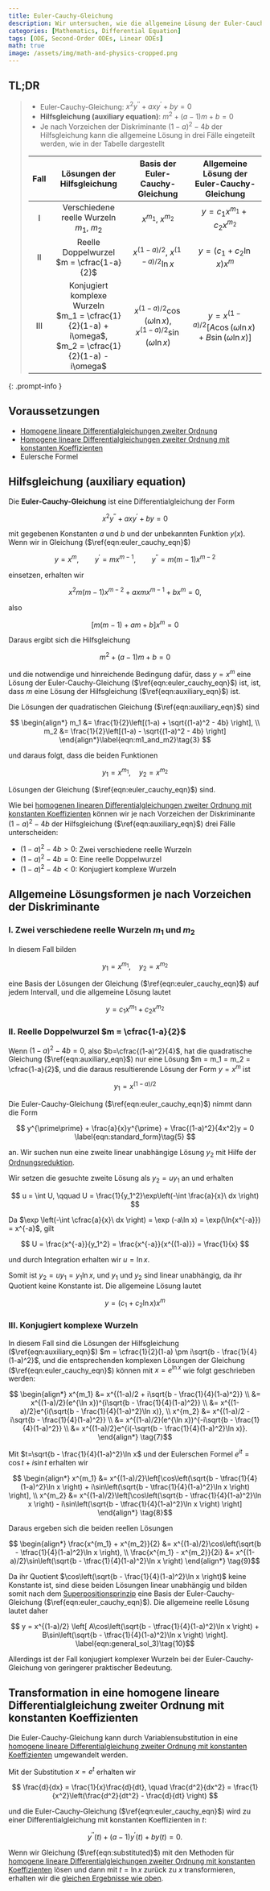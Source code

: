 ```yaml
---
title: Euler-Cauchy-Gleichung
description: Wir untersuchen, wie die allgemeine Lösung der Euler-Cauchy-Gleichung je nach Vorzeichen der Diskriminante der Hilfsgleichung verschiedene Formen annimmt.
categories: [Mathematics, Differential Equation]
tags: [ODE, Second-Order ODEs, Linear ODEs]
math: true
image: /assets/img/math-and-physics-cropped.png
---
```


## TL;DR
> - Euler-Cauchy-Gleichung: $x^2y^{\prime\prime} + axy^{\prime} + by = 0$
> - **Hilfsgleichung (auxiliary equation)**: $m^2 + (a-1)m + b = 0$
> - Je nach Vorzeichen der Diskriminante $(1-a)^2 - 4b$ der Hilfsgleichung kann die allgemeine Lösung in drei Fälle eingeteilt werden, wie in der Tabelle dargestellt
>
> | Fall | Lösungen der Hilfsgleichung | Basis der Euler-Cauchy-Gleichung | Allgemeine Lösung der Euler-Cauchy-Gleichung |
> | :---: | :---: | :---: | :---: |
> | I | Verschiedene reelle Wurzeln<br>$m_1$, $m_2$ | $x^{m_1}$, $x^{m_2}$ | $y = c_1 x^{m_1} + c_2 x^{m_2}$ |
> | II | Reelle Doppelwurzel<br> $m = \cfrac{1-a}{2}$ | $x^{(1-a)/2}$, $x^{(1-a)/2}\ln{x}$ | $y = (c_1 + c_2 \ln x)x^m$ |
> | III | Konjugiert komplexe Wurzeln<br> $m_1 = \cfrac{1}{2}(1-a) + i\omega$, <br> $m_2 = \cfrac{1}{2}(1-a) - i\omega$ | $x^{(1-a)/2}\cos{(\omega \ln{x})}$, <br> $x^{(1-a)/2}\sin{(\omega \ln{x})}$ | $y = x^{(1-a)/2}[A\cos{(\omega \ln{x})} + B\sin{(\omega \ln{x})}]$ |
{: .prompt-info }

## Voraussetzungen
- [Homogene lineare Differentialgleichungen zweiter Ordnung](/posts/homogeneous-linear-odes-of-second-order/)
- [Homogene lineare Differentialgleichungen zweiter Ordnung mit konstanten Koeffizienten](/posts/homogeneous-linear-odes-with-constant-coefficients/)
- Eulersche Formel

## Hilfsgleichung (auxiliary equation)
Die **Euler-Cauchy-Gleichung** ist eine Differentialgleichung der Form

$$ x^2y^{\prime\prime} + axy^{\prime} + by = 0 \label{eqn:euler_cauchy_eqn}\tag{1} $$

mit gegebenen Konstanten $a$ und $b$ und der unbekannten Funktion $y(x)$. Wenn wir in Gleichung ($\ref{eqn:euler_cauchy_eqn}$)

$$ y=x^m, \qquad y^{\prime}=mx^{m-1}, \qquad y^{\prime\prime}=m(m-1)x^{m-2} $$

einsetzen, erhalten wir

$$ x^2m(m-1)x^{m-2} + axmx^{m-1} + bx^m = 0, $$

also

$$ [m(m-1) + am + b]x^m = 0 $$

Daraus ergibt sich die Hilfsgleichung

$$ m^2 + (a-1)m + b = 0 \label{eqn:auxiliary_eqn}\tag{2} $$

und die notwendige und hinreichende Bedingung dafür, dass $y=x^m$ eine Lösung der Euler-Cauchy-Gleichung ($\ref{eqn:euler_cauchy_eqn}$) ist, ist, dass $m$ eine Lösung der Hilfsgleichung ($\ref{eqn:auxiliary_eqn}$) ist.

Die Lösungen der quadratischen Gleichung ($\ref{eqn:auxiliary_eqn}$) sind

$$ \begin{align*}
m_1 &= \frac{1}{2}\left[(1-a) + \sqrt{(1-a)^2 - 4b} \right], \\
m_2 &= \frac{1}{2}\left[(1-a) - \sqrt{(1-a)^2 - 4b} \right]
\end{align*}\label{eqn:m1_and_m2}\tag{3} $$

und daraus folgt, dass die beiden Funktionen

$$ y_1 = x^{m_1}, \quad y_2 = x^{m_2}$$

Lösungen der Gleichung ($\ref{eqn:euler_cauchy_eqn}$) sind.

Wie bei [homogenen linearen Differentialgleichungen zweiter Ordnung mit konstanten Koeffizienten](/posts/homogeneous-linear-odes-with-constant-coefficients/) können wir je nach Vorzeichen der Diskriminante $(1-a)^2 - 4b$ der Hilfsgleichung ($\ref{eqn:auxiliary_eqn}$) drei Fälle unterscheiden:
- $(1-a)^2 - 4b > 0$: Zwei verschiedene reelle Wurzeln
- $(1-a)^2 - 4b = 0$: Eine reelle Doppelwurzel
- $(1-a)^2 - 4b < 0$: Konjugiert komplexe Wurzeln

## Allgemeine Lösungsformen je nach Vorzeichen der Diskriminante
### I. Zwei verschiedene reelle Wurzeln $m_1$ und $m_2$
In diesem Fall bilden

$$ y_1 = x^{m_1}, \quad y_2 = x^{m_2} $$

eine Basis der Lösungen der Gleichung ($\ref{eqn:euler_cauchy_eqn}$) auf jedem Intervall, und die allgemeine Lösung lautet

$$ y = c_1 x^{m_1} + c_2 x^{m_2} \label{eqn:general_sol_1}\tag{4}$$

### II. Reelle Doppelwurzel $m = \cfrac{1-a}{2}$
Wenn $(1-a)^2 - 4b = 0$, also $b=\cfrac{(1-a)^2}{4}$, hat die quadratische Gleichung ($\ref{eqn:auxiliary_eqn}$) nur eine Lösung $m = m_1 = m_2 = \cfrac{1-a}{2}$, und die daraus resultierende Lösung der Form $y = x^m$ ist

$$ y_1 = x^{(1-a)/2} $$

Die Euler-Cauchy-Gleichung ($\ref{eqn:euler_cauchy_eqn}$) nimmt dann die Form

$$ y^{\prime\prime} + \frac{a}{x}y^{\prime} + \frac{(1-a)^2}{4x^2}y = 0 \label{eqn:standard_form}\tag{5} $$

an. Wir suchen nun eine zweite linear unabhängige Lösung $y_2$ mit Hilfe der [Ordnungsreduktion](/posts/homogeneous-linear-odes-of-second-order/#ordnungsreduktion).

Wir setzen die gesuchte zweite Lösung als $y_2=uy_1$ an und erhalten

$$ u = \int U, \qquad U = \frac{1}{y_1^2}\exp\left(-\int \frac{a}{x}\ dx \right) $$

Da $\exp \left(-\int \cfrac{a}{x}\ dx \right) = \exp (-a\ln x) = \exp(\ln{x^{-a}}) = x^{-a}$, gilt

$$ U = \frac{x^{-a}}{y_1^2} = \frac{x^{-a}}{x^{(1-a)}} = \frac{1}{x} $$

und durch Integration erhalten wir $u = \ln x$.

Somit ist $y_2 = uy_1 = y_1 \ln x$, und $y_1$ und $y_2$ sind linear unabhängig, da ihr Quotient keine Konstante ist. Die allgemeine Lösung lautet

$$ y = (c_1 + c_2 \ln x)x^m \label{eqn:general_sol_2}\tag{6}$$

### III. Konjugiert komplexe Wurzeln
In diesem Fall sind die Lösungen der Hilfsgleichung ($\ref{eqn:auxiliary_eqn}$) $m = \cfrac{1}{2}(1-a) \pm i\sqrt{b - \frac{1}{4}(1-a)^2}$, und die entsprechenden komplexen Lösungen der Gleichung ($\ref{eqn:euler_cauchy_eqn}$) können mit $x=e^{\ln x}$ wie folgt geschrieben werden:

$$ \begin{align*}
x^{m_1} &= x^{(1-a)/2 + i\sqrt{b - \frac{1}{4}(1-a)^2}} \\
&= x^{(1-a)/2}(e^{\ln x})^{i\sqrt{b - \frac{1}{4}(1-a)^2}} \\
&= x^{(1-a)/2}e^{i(\sqrt{b - \frac{1}{4}(1-a)^2}\ln x)}, \\
x^{m_2} &= x^{(1-a)/2 - i\sqrt{b - \frac{1}{4}(1-a)^2}} \\
&= x^{(1-a)/2}(e^{\ln x})^{-i\sqrt{b - \frac{1}{4}(1-a)^2}} \\
&= x^{(1-a)/2}e^{i(-\sqrt{b - \frac{1}{4}(1-a)^2}\ln x)}.
\end{align*} \tag{7}$$

Mit $t=\sqrt{b - \frac{1}{4}(1-a)^2}\ln x$ und der Eulerschen Formel $e^{it} = \cos{t} + i\sin{t}$ erhalten wir

$$ \begin{align*}
x^{m_1} &= x^{(1-a)/2}\left[\cos\left(\sqrt{b - \tfrac{1}{4}(1-a)^2}\ln x \right) + i\sin\left(\sqrt{b - \tfrac{1}{4}(1-a)^2}\ln x \right) \right], \\
x^{m_2} &= x^{(1-a)/2}\left[\cos\left(\sqrt{b - \tfrac{1}{4}(1-a)^2}\ln x \right) - i\sin\left(\sqrt{b - \tfrac{1}{4}(1-a)^2}\ln x \right) \right]
\end{align*} \tag{8}$$

Daraus ergeben sich die beiden reellen Lösungen

$$ \begin{align*}
\frac{x^{m_1} + x^{m_2}}{2} &= x^{(1-a)/2}\cos\left(\sqrt{b - \tfrac{1}{4}(1-a)^2}\ln x \right), \\
\frac{x^{m_1} - x^{m_2}}{2i} &= x^{(1-a)/2}\sin\left(\sqrt{b - \tfrac{1}{4}(1-a)^2}\ln x \right)
\end{align*} \tag{9}$$

Da ihr Quotient $\cos\left(\sqrt{b - \frac{1}{4}(1-a)^2}\ln x \right)$ keine Konstante ist, sind diese beiden Lösungen linear unabhängig und bilden somit nach dem [Superpositionsprinzip](/posts/homogeneous-linear-odes-of-second-order/#superpositionsprinzip) eine Basis der Euler-Cauchy-Gleichung ($\ref{eqn:euler_cauchy_eqn}$). Die allgemeine reelle Lösung lautet daher

$$ y = x^{(1-a)/2} \left[ A\cos\left(\sqrt{b - \tfrac{1}{4}(1-a)^2}\ln x \right) + B\sin\left(\sqrt{b - \tfrac{1}{4}(1-a)^2}\ln x \right) \right]. \label{eqn:general_sol_3}\tag{10}$$

Allerdings ist der Fall konjugiert komplexer Wurzeln bei der Euler-Cauchy-Gleichung von geringerer praktischer Bedeutung.

## Transformation in eine homogene lineare Differentialgleichung zweiter Ordnung mit konstanten Koeffizienten
Die Euler-Cauchy-Gleichung kann durch Variablensubstitution in eine [homogene lineare Differentialgleichung zweiter Ordnung mit konstanten Koeffizienten](/posts/homogeneous-linear-odes-with-constant-coefficients/) umgewandelt werden.

Mit der Substitution $x = e^t$ erhalten wir

$$ \frac{d}{dx} = \frac{1}{x}\frac{d}{dt}, \quad \frac{d^2}{dx^2} = \frac{1}{x^2}\left(\frac{d^2}{dt^2} - \frac{d}{dt} \right) $$

und die Euler-Cauchy-Gleichung ($\ref{eqn:euler_cauchy_eqn}$) wird zu einer Differentialgleichung mit konstanten Koeffizienten in $t$:

$$ y^{\prime\prime}(t) + (a-1)y^{\prime}(t) + by(t) = 0. \label{eqn:substituted}\tag{11} $$

Wenn wir Gleichung ($\ref{eqn:substituted}$) mit den Methoden für [homogene lineare Differentialgleichungen zweiter Ordnung mit konstanten Koeffizienten](/posts/homogeneous-linear-odes-with-constant-coefficients/) lösen und dann mit $t = \ln{x}$ zurück zu $x$ transformieren, erhalten wir die [gleichen Ergebnisse wie oben](#allgemeine-lösungsformen-je-nach-vorzeichen-der-diskriminante).
